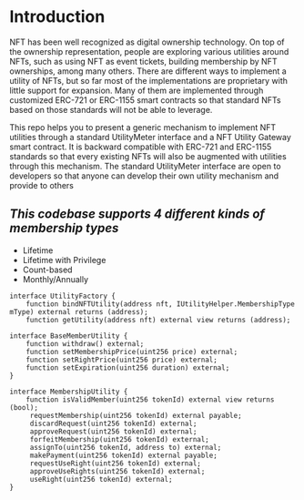 # Introduction

NFT has been well recognized as digital ownership technology. On top of the ownership representation, people are exploring various utilities around NFTs, such as using NFT as event tickets, building membership by NFT ownerships, among many others. There are different ways to implement a utility of NFTs, but so far most of the implementations are proprietary with little support for expansion. Many of them are implemented through customized ERC-721 or ERC-1155 smart contracts so that standard NFTs based on those standards will not be able to leverage.

This repo helps you to present a generic mechanism to implement NFT utilities through a standard UtilityMeter interface and a NFT Utility Gateway smart contract. It is backward compatible with ERC-721 and ERC-1155 standards so that every existing NFTs will also be augmented with utilities through this mechanism. The standard UtilityMeter interface are open to developers so that anyone can develop their own utility mechanism and provide to others

## _This codebase supports 4 different kinds of membership types_

- Lifetime
- Lifetime with Privilege
- Count-based
- Monthly/Annually

```
interface UtilityFactory {
    function bindNFTUtility(address nft, IUtilityHelper.MembershipType mType) external returns (address);
    function getUtility(address nft) external view returns (address);
```

```
interface BaseMemberUtility {
    function withdraw() external;
    function setMembershipPrice(uint256 price) external;
    function setRightPrice(uint256 price) external;
    function setExpiration(uint256 duration) external;
}
```

```
interface MembershipUtility {
    function isValidMember(uint256 tokenId) external view returns (bool);
     requestMembership(uint256 tokenId) external payable;
     discardRequest(uint256 tokenId) external;
     approveRequest(uint256 tokenId) external;
     forfeitMembership(uint256 tokenId) external;
     assignTo(uint256 tokenId, address to) external;
     makePayment(uint256 tokenId) external payable;
     requestUseRight(uint256 tokenId) external;
     approveUseRights(uint256 tokenId) external;
     useRight(uint256 tokenId) external;
}
```

